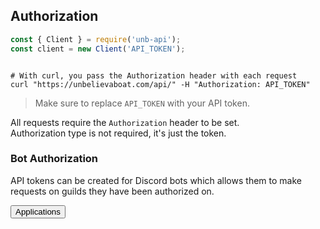 ## Authorization

```javascript
const { Client } = require('unb-api');
const client = new Client('API_TOKEN');
```

```python

```

```shell
# With curl, you pass the Authorization header with each request
curl "https://unbelievaboat.com/api/" -H "Authorization: API_TOKEN"
```


> Make sure to replace `API_TOKEN` with your API token.

All requests require the <code>Authorization</code> header to be set.  
Authorization type is not required, it's just the token.

### Bot Authorization
API tokens can be created for Discord bots which allows them to make requests on guilds they have been authorized on.

<button class="blurple" onclick="window.open('https://unbelievaboat.com/applications', '_blank')">
    Applications
</button>
